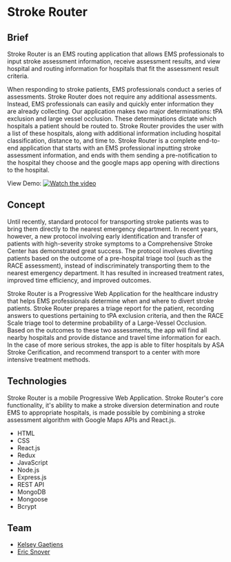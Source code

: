 # Stroke Router

Brief
------

Stroke Router is an EMS routing application that allows EMS professionals to input stroke assessment information, receive assessment results, and view hospital and routing information for hospitals that fit the assessment result criteria.

When responding to stroke patients, EMS professionals conduct a series of assessments. Stroke Router does not require any additional assessments. Instead, EMS professionals can easily and quickly enter information they are already collecting. Our application makes two major determinations: tPA exclusion and large vessel occlusion. These determinations dictate which hospitals a patient should be routed to. Stroke Router provides the user with a list of these hospitals, along with additional information including hospital classification, distance to, and time to. Stroke Router is a complete end-to-end application that starts with an EMS professional inputting stroke assessment information, and ends with them sending a pre-notification to the hospital they choose and the google maps app opening with directions to the hospital.

View Demo:
[![Watch the video](readmeImages/strokeroutervimeo.jpg)](https://vimeo.com/366522055)


Concept 
------ 

Until recently, standard protocol for transporting stroke patients was to bring them directly to the nearest emergency department. In recent years, however, a new protocol involving early identification and transfer of patients with high-severity stroke symptoms to a Comprehensive Stroke Center has demonstrated great success. The protocol involves diverting patients based on the outcome of a pre-hospital triage tool (such as the RACE assessment), instead of indiscriminately transporting them to the nearest emergency department. It has resulted in increased treatment rates, improved time efficiency, and improved outcomes.

Stroke Router is a Progressive Web Application for the healthcare industry that helps EMS professionals determine when and where to divert stroke patients. Stroke Router prepares a triage report for the patient, recording answers to questions pertaining to tPA exclusion criteria, and then the RACE Scale triage tool to determine probability of a Large-Vessel Occlusion. Based on the outcomes to these two assessments, the app will find all nearby hospitals and provide distance and travel time information for each. In the case of more serious strokes, the app is able to filter hospitals by ASA Stroke Cerification, and recommend transport to a center with more intensive treatment methods.


Technologies 
------ 

Stroke Router is a mobile Progressive Web Application. Stroke Router's core functionality, it's ability to make a stroke diversion determination and route EMS to appropriate hospitals, is made possible by combining a stroke assessment algorithm with Google Maps APIs and React.js.

* HTML
* CSS
* React.js
* Redux
* JavaScript
* Node.js
* Express.js
* REST API
* MongoDB
* Mongoose
* Bcrypt


Team
------

* [Kelsey Gaetjens](https://github.com/kjgaetjens/)
* [Eric Snover](https://github.com/ersnover/)
